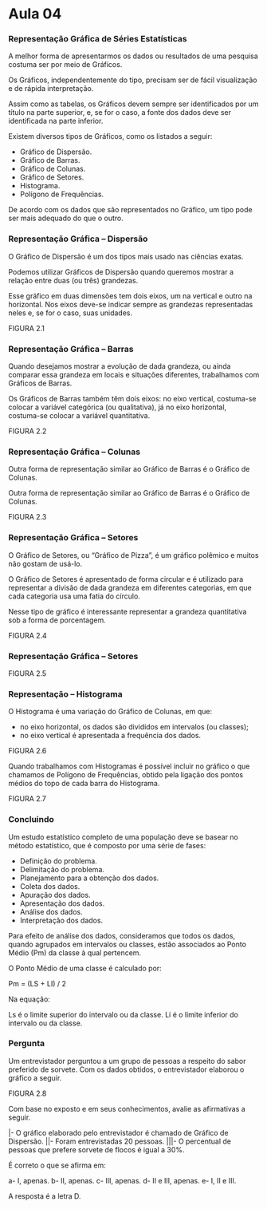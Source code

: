 # Aula 04

### Representação Gráfica de Séries Estatísticas

A melhor forma de apresentarmos os dados ou resultados de uma pesquisa costuma ser por meio de Gráficos.

Os Gráficos, independentemente do tipo, precisam ser de fácil visualização e de rápida interpretação.

Assim como as tabelas, os Gráficos devem sempre ser identificados por um título na parte superior, e, se for o caso, a fonte dos dados deve ser identificada na parte inferior.

Existem diversos tipos de Gráficos, como os listados a seguir:

- Gráfico de Dispersão.
- Gráfico de Barras.
- Gráfico de Colunas. 
- Gráfico de Setores.
- Histograma. 
- Polígono de Frequências.

De acordo com os dados que são representados no Gráfico, um tipo pode ser mais adequado do que o outro. 

### Representação Gráfica – Dispersão

O Gráfico de Dispersão é um dos tipos mais usado nas ciências exatas.

Podemos utilizar Gráficos de Dispersão quando queremos mostrar a relação entre duas 
(ou três) grandezas.

Esse gráfico em duas dimensões tem dois eixos, um na vertical e outro na horizontal. Nos eixos deve-se indicar sempre as grandezas representadas neles e, se for o caso, suas unidades.

FIGURA 2.1

### Representação Gráfica – Barras

Quando desejamos mostrar a evolução de dada grandeza, ou ainda comparar essa grandeza em locais e situações diferentes, trabalhamos com Gráficos de Barras.

Os Gráficos de Barras também têm dois eixos: no eixo vertical, costuma-se colocar a variável categórica (ou qualitativa), já no eixo horizontal, costuma-se colocar a variável quantitativa.

FIGURA 2.2

### Representação Gráfica – Colunas

Outra forma de representação similar ao Gráfico de Barras é o Gráfico de Colunas.

Outra forma de representação similar ao Gráfico de Barras é o Gráfico de Colunas.

FIGURA 2.3

### Representação Gráfica – Setores

O Gráfico de Setores, ou “Gráfico de Pizza”, é um gráfico polêmico e muitos não gostam de usá-lo.

O Gráfico de Setores é apresentado de forma circular e é utilizado para representar a divisão de dada grandeza em diferentes categorias, em que cada categoria usa uma fatia do círculo.

Nesse tipo de gráfico é interessante representar a grandeza quantitativa sob a forma de porcentagem.

FIGURA 2.4

### Representação Gráfica – Setores

FIGURA 2.5

### Representação – Histograma

O Histograma é uma variação do Gráfico de Colunas, em que:

- no eixo horizontal, os dados são divididos em intervalos (ou classes); 
- no eixo vertical é apresentada a frequência dos dados.

FIGURA 2.6

Quando trabalhamos com Histogramas é possível incluir no gráfico o que chamamos de Polígono de Frequências, obtido pela ligação dos pontos médios do topo de cada barra do Histograma.

FIGURA 2.7

### Concluindo

Um estudo estatístico completo de uma população deve se basear no método estatístico, que é composto por uma série de fases:

- Definição do problema. 
- Delimitação do problema.
- Planejamento para a obtenção dos dados.
- Coleta dos dados.
- Apuração dos dados.
- Apresentação dos dados. 
- Análise dos dados.
- Interpretação dos dados.

Para efeito de análise dos dados, consideramos que todos os dados, quando agrupados em intervalos ou classes, estão associados ao Ponto Médio (Pm) da classe à qual pertencem. 

O Ponto Médio de uma classe é calculado por: 

Pm = (LS + LI) / 2

Na equação:

Ls é o limite superior do intervalo ou da classe.
Li é o limite inferior do intervalo ou da classe.

### Pergunta

Um entrevistador perguntou a um grupo de pessoas a respeito do sabor preferido de sorvete. Com os dados obtidos, o entrevistador elaborou o gráfico a seguir.

FIGURA 2.8

Com base no exposto e em seus conhecimentos, avalie as afirmativas a seguir. 

|- O gráfico elaborado pelo entrevistador é chamado de Gráfico de Dispersão.
||- Foram entrevistadas 20 pessoas. 
|||- O percentual de pessoas que prefere sorvete de flocos é igual a 30%.

É correto o que se afirma em:

a- I, apenas. 
b- II, apenas. 
c- III, apenas. 
d- II e III, apenas.
e- I, II e III.

A resposta é a letra D.



